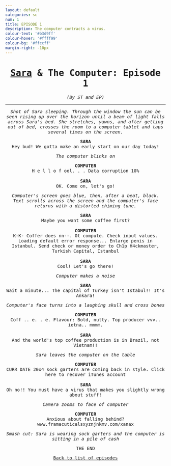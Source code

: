 ```yaml
---
layout: default
categories: sc
num: 1
title: EPISODE 1
description: The computer contracts a virus.
colour-text: '#b3d9ff'
colour-hover: '#ffff99'
colour-bg: '#ffccff'
margin-right: -10px
---
```

<div style="text-align: center; font-family: 'Inconsolata', monospace;" class="centre misc-sotry">
  <h1><a href="https://www.youtube.com/watch?v=0q-RSGsTI-0">Sara</a> & The Computer: Episode 1</h1>
  <p><em>(By ST and EP)</em></p>

  <hr>

  <p><em>Shot of Sara sleeping. Through the window the sun can be seen rising up over the horizon
  until a beam of light falls across Sara's bed. She stretches, yawns, and after getting out
  of bed, crosses the room to a computer tablet and taps several times on the screen.</em></p>

  <div style="font-weight: bold;">SARA</div>
  <div>Hey bud! We gotta make an early start on our day today!</div>

  <p><em>The computer blinks on</em></p>

  <div style="font-weight: bold;">COMPUTER</div>
  <div>H e l  l  o f ool. . . Data corruption 10%</div>

  <br />

  <div style="font-weight: bold;">SARA</div>
  <div>OK. Come on, let's go!</div>

  <p><em>Computer's screen goes blue, then, after a beat, black. Text scrolls across the screen
  and the computer's face returns with a distorted chiming tune.</em></p>

  <div style="font-weight: bold;">SARA</div>
  <div>Maybe you want some coffee first?</div>

  <br />

  <div style="font-weight: bold;">COMPUTER</div>
  <div>K-K- Coffer does nn--. Ot compute. Check input values. Loading default error response...
  Enlarge penis in Istanbul. Send check or money order to Ch1p H4ckmaster, Turkish Capital, Istanbul</div>

  <br />

  <div style="font-weight: bold;">SARA</div>
  <div>Cool! Let's go there!</div>

  <p><em>Computer makes a noise</em></p>

  <div style="font-weight: bold;">SARA</div>
  <div>Wait a minute... The capital of Turkey isn't Istabul!! It's Ankara!</div>

  <p><em>Computer's face turns into a laughing skull and cross bones</em></p>

  <div style="font-weight: bold;">COMPUTER</div>
  <div>Coff .. e. . e. Flavour: Bold, nutty. Top producer vvv.. ietna.. mmmm.</div>

  <br />

  <div style="font-weight: bold;">SARA</div>
  <div>And the world's top coffee production is in Brazil, not Vietnam!!</div>

  <p><em>Sara leaves the computer on the table</em></p>

  <div style="font-weight: bold;">COMPUTER</div>
  <div>CURR DATE 20x4 sock garters are coming back in style. Click here to recover iTunes account</div>

  <br />

  <div style="font-weight: bold;">SARA</div>
  <div>Oh no!! You must have a virus that makes you slightly wrong about stuff!</div>

  <p><em>Camera zooms to face of computer</em></p>

  <div style="font-weight: bold;">COMPUTER</div>
  <div>Anxious about falling behind? www.framacuticalsxyznjnkmv.com/xanax</div>

  <p><em>Smash cut: Sara is wearing sock garters and the computer is sitting in a pile of cash</em></p>

  <p>THE END</p>

  <p style="padding-bottom: 15px;"><u><a href="{{ "/sotries/sc" }}">Back to list of episodes</a></u></p>
</div>
